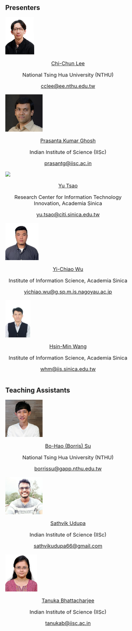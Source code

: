 
<br>
<br>
<style>
* {
  box-sizing: border-box;
}

/* Create four equal columns that floats next to each other */
.column {
  float: left;
  width: 33%;
  padding: 10px;
  height: 300px; /* Should be removed. Only for demonstration */
}

/* Clear floats after the columns */
.row:after {
  content: "";
  display: table;
  clear: both;
}
</style>


<h2> Presenters </h2>


<div class="container">
    <div class="row">
        <div class="column">
            <img style="height: 120px; width:auto"  src="./assets/img/lee.png">
            <p style="font-size:16.5px;text-align:center"><a href="https://biic.ee.nthu.edu.tw/biicers.php">Chi-Chun Lee</a></p>
            <p style="font-size:16.5px;text-align:center">National Tsing Hua University (NTHU)</p>
            <p style="font-size:16.5px;text-align:center"><a href="mailto:cclee@ee.nthu.edu.tw">cclee@ee.nthu.edu.tw</a></p>
        </div>
        <div class="column">
            <img style="height: 120px; width:auto"  src="./assets/img/prasanta_g.jpg">
            <p style="font-size:16.5px;text-align:center"><a href="https://ee.iisc.ac.in/prasanta-kumar-ghosh/">Prasanta Kumar Ghosh</a></p>
            <p style="font-size:16.5px;text-align:center">Indian Institute of Science (IISc)</p>
            <p style="font-size:16.5px;text-align:center"><a href="mailto:prasantg@iisc.ac.in">prasantg@iisc.ac.in</a></p>
        </div>
        <div class="column">
            <img style="height: 120px; width:auto"  src="./assets/img/tsao.jpg">
            <p style="font-size:16.5px;text-align:center"><a href="">Yu Tsao</a></p>
            <p style="font-size:16.5px;text-align:center">Research Center for Information Technology Innovation, Academia Sinica</p>
            <p style="font-size:16.5px;text-align:center"><a href="mailto:yu.tsao@citi.sinica.edu.tw">yu.tsao@citi.sinica.edu.tw</a></p>
        </div>
        <div class="column">
            <img style="height: 120px; width:auto"  src="./assets/img/wun.jpg">
            <p style="font-size:16.5px;text-align:center"><a href="https://bigpon.github.io">Yi-Chiao Wu</a></p>
            <p style="font-size:16.5px;text-align:center">Institute of Information Science, Academia Sinica</p>
            <p style="font-size:16.5px;text-align:center"><a href="mailto:yichiao.wu@g.sp.m.is.nagoyau.ac.jp">yichiao.wu@g.sp.m.is.nagoyau.ac.jp</a></p>
        </div>
        <div class="column">
            <img style="height: 120px; width:auto"  src="./assets/img/wang.jpg">
            <p style="font-size:16.5px;text-align:center"><a href="https://homepage.iis.sinica.edu.tw/pages/whm/index_en.html">Hsin-Min Wang</a></p>
            <p style="font-size:16.5px;text-align:center">Institute of Information Science, Academia Sinica</p>
            <p style="font-size:16.5px;text-align:center"><a href="mailto:whm@iis.sinica.edu.tw">whm@iis.sinica.edu.tw</a></p>
        </div>
    </div>
</div>



<h2>Teaching Assistants</h2>


<div class="container">
    <div class="row">
        <div class="column">
            <img style="height: 120px; width:auto"  src="./assets/img/borris.png">
            <p style="font-size:16.5px;text-align:center"><a href="https://subohao.github.io/borrissu.github.io/">Bo-Hao (Borris) Su</a></p>
            <p style="font-size:16.5px;text-align:center">National Tsing Hua University (NTHU)</p>
            <p style="font-size:16.5px;text-align:center"><a href="mailto:borrissu@gapp.nthu.edu.tw">borrissu@gapp.nthu.edu.tw</a></p>
        </div>
        <div class="column">
            <img style="height: 120px; width:auto"  src="./assets/img/sathvik_u.jpg">
            <p style="font-size:16.5px;text-align:center"><a href="https://bloodraven66.github.io/about/">Sathvik Udupa</a></p>
            <p style="font-size:16.5px;text-align:center">Indian Institute of Science (IISc)</p>
            <p style="font-size:16.5px;text-align:center"><a href="mailto:sathvikudupa66@gmail.com">sathvikudupa66@gmail.com</a></p>
        </div>
        <div class="column">
            <img style="height: 120px; width:auto"  src="./assets/img/tanuka.jpg">
            <p style="font-size:16.5px;text-align:center"><a href="https://sites.google.com/view/tanuka-website/home/">Tanuka Bhattacharjee</a></p>
            <p style="font-size:16.5px;text-align:center">Indian Institute of Science (IISc)</p>
            <p style="font-size:16.5px;text-align:center"><a href="mailto:tanukab@iisc.ac.in">tanukab@iisc.ac.in</a></p>
        </div>
    </div>
</div>





